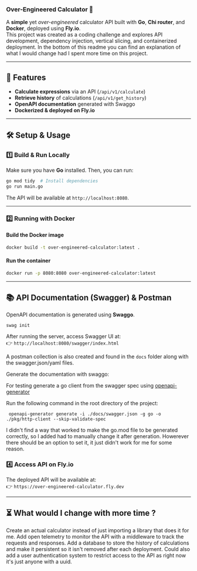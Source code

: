 ﻿### **Over-Engineered Calculator 🫢**

A **simple** yet *over-engineered* calculator API built with **Go**, **Chi router**, and **Docker**, deployed using **Fly.io**.  
This project was created as a coding challenge and explores API development, dependency injection, vertical slicing, and containerized deployment.
In the bottom of this readme you can find an explanation of what I would change had I spent more time on this project.

---

## **🚀 Features**
- **Calculate expressions** via an API (`/api/v1/calculate`)
- **Retrieve history** of calculations (`/api/v1/get_history`)
- **OpenAPI documentation** generated with Swaggo
- **Dockerized & deployed on Fly.io**

---

## **🛠️ Setup & Usage**

### **1️⃣ Build & Run Locally**
Make sure you have **Go** installed. Then, you can run:

```sh
go mod tidy  # Install dependencies
go run main.go
```

The API will be available at `http://localhost:8080`.

---

### **2️⃣ Running with Docker**

#### **Build the Docker image**
```sh
docker build -t over-engineered-calculator:latest .
```

#### **Run the container**
```sh
docker run -p 8080:8080 over-engineered-calculator:latest
```

---

## **📚 API Documentation (Swagger) & Postman**
OpenAPI documentation is generated using **Swaggo**.

```
swag init
```

After running the server, access Swagger UI at:  
👉 `http://localhost:8080/swagger/index.html`

A postman collection is also created and found in the `docs` folder along with the swagger.json/yaml files.

Generate the documentation with swaggo:

For testing generate a go client from the swagger spec using [openapi-generator](https://openapi-generator.tech/docs/generators/go/)

Run the following command in the root directory of the project:
```
 openapi-generator generate -i ./docs/swagger.json -g go -o ./pkg/http-client --skip-validate-spec
```
I didn't find a way that worked to make the go.mod file to be generated correctly, so I added had to manually change it after generation.
Howerever there should be an option to set it, it just didn't work for me for some reason.


### **4️⃣ Access API on Fly.io**
The deployed API will be available at:  
👉 `https://over-engineered-calculator.fly.dev`

---

## **⏳ What would I change with more time ?**
Create an actual calculator instead of just importing a library that does it for me.
Add open telemetry to monitor the API with a middleware to track the requests and responses.
Add a database to store the history of calculations and make it persistent so it isn't removed after each deployment.
Could also add a user authentication system to restrict access to the API as right now it's just anyone with a uuid.
